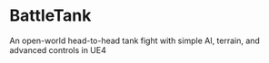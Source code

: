 # BattleTank
An open-world head-to-head tank fight with simple AI, terrain, and advanced controls in UE4
